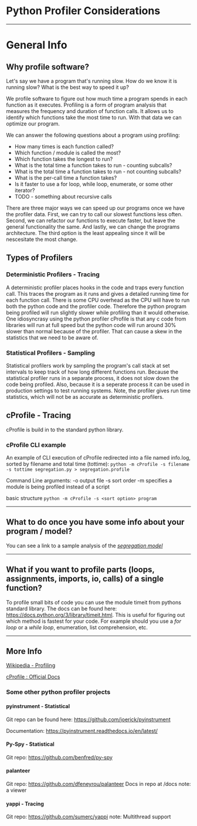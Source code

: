 # Python Profiler Considerations

---
# General Info
## Why profile software?

Let's say we have a program that's running slow.  How do we know it is running slow?  What is the best way to speed it up?

We profile software to figure out how much time a program spends in each function as it executes.  Profiling is a form of program analysis that measures the frequency and duration of function calls.  It allows us to identify which functions take the most time to run.  With that data we can optimize our program.

We can answer the following questions about a program using profiling:
* How many times is each function called?
* Which function / module is called the most?
* Which function takes the longest to run?
* What is the total time a function takes to run - counting subcalls?
* What is the total time a function takes to run - not counting subcalls?
* What is the per-call time a function takes?
* Is it faster to use a for loop, while loop, enumerate, or some other iterator?
* TODO - something about recursive calls

There are three major ways we can speed up our programs once we have the profiler data.  First, we can try to call our slowest functions less often.  Second, we can refactor our functions to execute faster, but leave the general functionality the same.  And lastly, we can change the programs architecture.  The third option is the least appealing since it will be nescesitate the most change.


## Types of Profilers
### Deterministic Profilers - Tracing


A deterministic profiler places hooks in the code and traps every function call.  This traces the program as it runs and gives a detailed running time for each function call.  There is some CPU overhead as the CPU will have to run both the python code and the profiler code.  Therefore the python program being profiled will run slightly slower while profiling than it would otherwise.  One idiosyncrasy using the python profiler cProfile is that any c code from libraries will run at full speed but the python code will run around 30% slower than normal because of the profiler. That can cause a skew in the statistics that we need to be aware of.

### Statistical Profilers - Sampling

Statistical profilers work by sampling the program's call stack at set intervals to keep track of how long different functions run.  Because the statistical profiler runs in a separate process, it does not slow down the code being profiled.  Also, because it is a seperate process it can be used in production settings to test running systems.  Note, the profiler gives run time statistics, which will not be as accurate as deterministic profilers.


## cProfile - Tracing
cProfile is build in to the standard python library.

### cProfile CLI example
An example of CLI execution of cProfile redirected into a file named info.log, sorted by filename and total time (tottime): `python -m cProfile -s filename -s tottime segregation.py > segregation.profile`

Command Line arguments:
-o output file
-s sort order
-m specifies a module is being profiled instead of a script

basic structure `python -m cProfile -s <sort option> program`




---

## What to do once you have some info about your program / model?

You can see a link to a sample analysis of the *[segregation model](segregation.md)*

---

## What if you want to profile parts (loops, assignments, imports, io, calls) of a single function?
To profile small bits of code you can use the module timeit from pythons standard library.  The docs can be found here: https://docs.python.org/3/library/timeit.html.  This is useful for figuring out which method is fastest for your code.  For example should you use a *for loop* or a *while loop*, enumeration, list comprehension, etc.

---



## More Info
[Wikipedia - Profiling](https://en.wikipedia.org/wiki/Profiling_(computer_programming))

[cProfile : Official Docs](https://docs.python.org/3/library/profile.html)

### Some other python profiler projects
#### pyinstrument - Statistical
Git repo can be found here:  https://github.com/joerick/pyinstrument

Documentation:  https://pyinstrument.readthedocs.io/en/latest/


#### Py-Spy - Statistical
Git repo: https://github.com/benfred/py-spy

#### palanteer
Git repo:  https://github.com/dfeneyrou/palanteer
Docs in repo at /docs
note: a viewer


#### yappi - Tracing
Git repo:  https://github.com/sumerc/yappi
note: Multithread support
